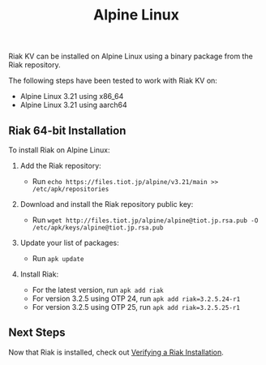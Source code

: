 ﻿---
title_supertext: "Installing on"
title: "Alpine Linux"
description: "installing Riak on Alpine Linux"
project: "riak_kv"
project_version: "3.2.5"
lastmod: 2022-12-30T00:00:00-00:00
sitemap:
  priority: 0.9
menu:
  riak_kv-3.2.5:
    name: "Alpine Linux"
    identifier: "installing_alpine_linux"
    weight: 301
    parent: "installing"
since: 3.0.9
version_history:
  in: "3.0.9+"
toc: true
aliases:
  - /riak/3.2.5/ops/building/installing/installing-on-alpine-linux
  - /riak/kv/3.2.5/ops/building/installing/installing-on-alpine-linux
  - /riak/3.2.5/installing/alpine-linux/
  - /riak/kv/3.2.5/installing/alpine-linux/
---

[security index]: {{<baseurl>}}riak/kv/3.2.5/using/security/
[install source erlang]: {{<baseurl>}}riak/kv/3.2.5/setup/installing/source/erlang
[install verify]: {{<baseurl>}}riak/kv/3.2.5/setup/installing/verify

Riak KV can be installed on Alpine Linux using a binary
package from the Riak repository.

The following steps have been tested to work with Riak KV on:

* Alpine Linux 3.21 using x86_64
* Alpine Linux 3.21 using aarch64

## Riak 64-bit Installation

To install Riak on Alpine Linux:

1. Add the Riak repository:

   * Run `echo https://files.tiot.jp/alpine/v3.21/main >> /etc/apk/repositories`

2. Download and install the Riak repository public key:
   * Run `wget http://files.tiot.jp/alpine/alpine@tiot.jp.rsa.pub -O /etc/apk/keys/alpine@tiot.jp.rsa.pub`
3. Update your list of packages:
   * Run `apk update`
4. Install Riak:
   * For the latest version, run `apk add riak`
   * For version 3.2.5 using OTP 24, run `apk add riak=3.2.5.24-r1`
   * For version 3.2.5 using OTP 25, run `apk add riak=3.2.5.25-r1`



## Next Steps

Now that Riak is installed, check out [Verifying a Riak Installation][install verify].
